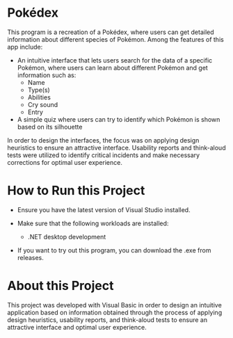 # Pokédex

This program is a recreation of a Pokédex, where users can get detailed information about different species of Pokémon. Among the features of this app include:

- An intuitive interface that lets users search for the data of a specific Pokémon, where users can learn about different Pokémon and get information such as:
    - Name
    - Type(s)
    - Abilities
    - Cry sound
    - Entry
- A simple quiz where users can try to identify which Pokémon is shown based on its silhouette

In order to design the interfaces, the focus was on applying design heuristics to ensure an attractive interface. Usability reports and think-aloud tests were utilized to identify critical incidents and make necessary corrections for optimal user experience.

# How to Run this Project

- Ensure you have the latest version of Visual Studio installed.

- Make sure that the following workloads are installed:
  - .NET desktop development

- If you want to try out this program, you can download the .exe from releases.

# About this Project

This project was developed with Visual Basic in order to design an intuitive application based on information obtained through the process of applying design heuristics, usability reports, and think-aloud tests to ensure an attractive interface and optimal user experience.
